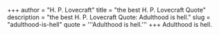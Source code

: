 +++
author = "H. P. Lovecraft"
title = "the best H. P. Lovecraft Quote"
description = "the best H. P. Lovecraft Quote: Adulthood is hell."
slug = "adulthood-is-hell"
quote = '''Adulthood is hell.'''
+++
Adulthood is hell.
